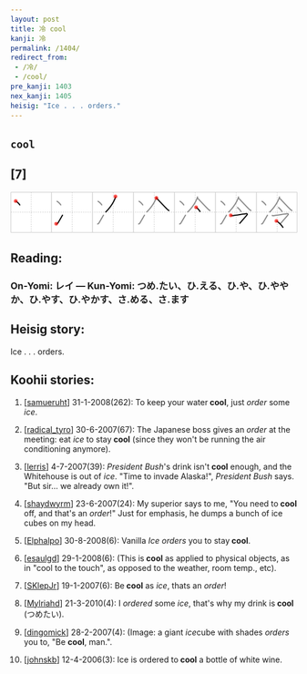 ```yaml
---
layout: post
title: 冷 cool
kanji: 冷
permalink: /1404/
redirect_from:
 - /冷/
 - /cool/
pre_kanji: 1403
nex_kanji: 1405
heisig: "Ice . . . orders."
---
```


## `cool`

## [7]

<div class="stroke"><img src="../images/E586B7.png" /></div>

## Reading:

### On-Yomi: レイ &mdash; Kun-Yomi: つめ.たい、ひ.える、ひ.や、ひ.ややか、ひ.やす、ひ.やかす、さ.める、さ.ます

## Heisig story:

Ice . . . orders.

## Koohii stories:

1) [<a href="http://kanji.koohii.com/profile/samueruht">samueruht</a>] 31-1-2008(262): To keep your water<strong> cool</strong>, just <em>order</em> some <em>ice</em>.

2) [<a href="http://kanji.koohii.com/profile/radical_tyro">radical_tyro</a>] 30-6-2007(67): The Japanese boss gives an <em>order</em> at the meeting: eat <em>ice</em> to stay<strong> cool</strong> (since they won&#039;t be running the air conditioning anymore).

3) [<a href="http://kanji.koohii.com/profile/lerris">lerris</a>] 4-7-2007(39): <em>President Bush</em>&#039;s drink isn&#039;t<strong> cool</strong> enough, and the Whitehouse is out of <em>ice</em>. &quot;Time to invade Alaska!&quot;, <em>President Bush</em> says. &quot;But sir... we already own it!&quot;.

4) [<a href="http://kanji.koohii.com/profile/shaydwyrm">shaydwyrm</a>] 23-6-2007(24): My superior says to me, &quot;You need to<strong> cool</strong> off, and that&#039;s an <em>order</em>!&quot; Just for emphasis, he dumps a bunch of ice cubes on my head.

5) [<a href="http://kanji.koohii.com/profile/Elphalpo">Elphalpo</a>] 30-8-2008(6): Vanilla <em>Ice</em> <em>orders</em> you to stay<strong> cool</strong>.

6) [<a href="http://kanji.koohii.com/profile/esaulgd">esaulgd</a>] 29-1-2008(6): (This is<strong> cool</strong> as applied to physical objects, as in &quot;cool to the touch&quot;, as opposed to the weather, room temp., etc).

7) [<a href="http://kanji.koohii.com/profile/SKlepJr">SKlepJr</a>] 19-1-2007(6): Be<strong> cool</strong> as <em>ice</em>, thats an <em>order</em>!

8) [<a href="http://kanji.koohii.com/profile/Mylriahd">Mylriahd</a>] 21-3-2010(4): I <em>ordered</em> some <em>ice</em>, that&#039;s why my drink is<strong> cool</strong> (つめたい).

9) [<a href="http://kanji.koohii.com/profile/dingomick">dingomick</a>] 28-2-2007(4): (Image: a giant <em>ice</em>cube with shades <em>orders</em> you to, &quot;Be <strong>cool</strong>, man.&quot;.

10) [<a href="http://kanji.koohii.com/profile/johnskb">johnskb</a>] 12-4-2006(3): Ice is ordered to<strong> cool</strong> a bottle of white wine.
